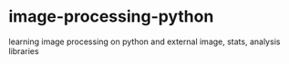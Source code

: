 # image-processing-python
learning image processing on python and external image, stats, analysis libraries
